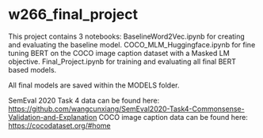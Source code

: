 # w266_final_project

This project contains 3 notebooks:
BaselineWord2Vec.ipynb for creating and evaluating the baseline model.
COCO_MLM_Huggingface.ipynb for fine tuning BERT on the COCO image caption dataset with a Masked LM objective.
Final_Project.ipynb for training and evaluating all final BERT based models.

All final models are saved within the MODELS folder.

SemEval 2020 Task 4 data can be found here: https://github.com/wangcunxiang/SemEval2020-Task4-Commonsense-Validation-and-Explanation
COCO image caption data can be found here: https://cocodataset.org/#home
